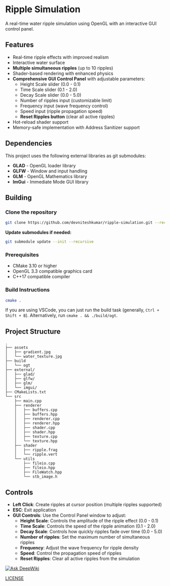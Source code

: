 # Ripple Simulation

A real-time water ripple simulation using OpenGL with an interactive GUI control panel.

## Features

- Real-time ripple effects with improved realism
- Interactive water surface
- **Multiple simultaneous ripples** (up to 10 ripples)
- Shader-based rendering with enhanced physics
- **Comprehensive GUI Control Panel** with adjustable parameters:
  - Height Scale slider (0.0 - 0.1)
  - Time Scale slider (0.1 - 2.0)
  - Decay Scale slider (0.0 - 5.0)
  - Number of ripples input (customizable limit)
  - Frequency input (wave frequency control)
  - Speed input (ripple propagation speed)
  - **Reset Ripples button** (clear all active ripples)
- Hot-reload shader support
- Memory-safe implementation with Address Sanitizer support

## Dependencies

This project uses the following external libraries as git submodules:
- **GLAD** - OpenGL loader library
- **GLFW** - Window and input handling
- **GLM** - OpenGL Mathematics library
- **ImGui** - Immediate Mode GUI library

## Building

### Clone the repository
```sh
git clone https://github.com/devniteshkumar/ripple-simulation.git --recurse-submodules
```
**Update submodules if needed:**
```sh
git submodule update --init --recursive
```

### Prerequisites

- CMake 3.10 or higher
- OpenGL 3.3 compatible graphics card
- C++17 compatible compiler

### Build Instructions

```bash
cmake .
```
If you are using VSCode, you can just run the build task (generally, `Ctrl + Shift + B`).
Alternatively, run `cmake . && ./build/ogt`.

## Project Structure
```
.
├── assets
│   ├── gradient.jpg
│   └── water_texture.jpg
├── build
│   └── ogt
├── external/
│   ├── glad/
│   ├── glfw/
│   ├── glm/
│   └── imgui/
├── CMakeLists.txt
└── src
    ├── main.cpp
    ├── renderer
    │   ├── buffers.cpp
    │   ├── buffers.hpp
    │   ├── renderer.cpp
    │   ├── renderer.hpp
    │   ├── shader.cpp
    │   ├── shader.hpp
    │   ├── texture.cpp
    │   └── texture.hpp
    ├── shader
    │   ├── ripple.frag
    │   └── ripple.vert
    └── utils
        ├── fileio.cpp
        ├── fileio.hpp
        ├── FileWatch.hpp
        └── stb_image.h
```

## Controls

- **Left Click**: Create ripples at cursor position (multiple ripples supported)
- **ESC**: Exit application
- **GUI Controls**: Use the Control Panel window to adjust:
  - **Height Scale**: Controls the amplitude of the ripple effect (0.0 - 0.1)
  - **Time Scale**: Controls the speed of the ripple animation (0.1 - 2.0)
  - **Decay Scale**: Controls how quickly ripples fade over time (0.0 - 5.0)
  - **Number of ripples**: Set the maximum number of simultaneous ripples
  - **Frequency**: Adjust the wave frequency for ripple density
  - **Speed**: Control the propagation speed of ripples
  - **Reset Ripples**: Clear all active ripples from the simulation

[![Ask DeepWiki](https://deepwiki.com/badge.svg)](https://deepwiki.com/devniteshkumar/ripple-simulation)

[LICENSE](LICENSE)

